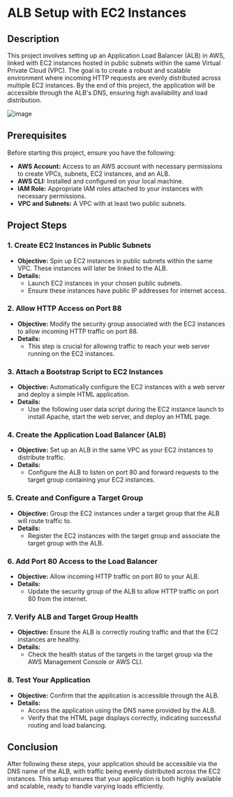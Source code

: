 # ALB Setup with EC2 Instances

## Description

This project involves setting up an Application Load Balancer (ALB) in AWS, linked with EC2 instances hosted in public subnets within the same Virtual Private Cloud (VPC). The goal is to create a robust and scalable environment where incoming HTTP requests are evenly distributed across multiple EC2 instances. By the end of this project, the application will be accessible through the ALB's DNS, ensuring high availability and load distribution.

![image](https://github.com/user-attachments/assets/5eab8600-779b-49ee-a1e0-f971ecaa49d2)


## Prerequisites

Before starting this project, ensure you have the following:

- **AWS Account:** Access to an AWS account with necessary permissions to create VPCs, subnets, EC2 instances, and an ALB.
- **AWS CLI:** Installed and configured on your local machine.
- **IAM Role:** Appropriate IAM roles attached to your instances with necessary permissions.
- **VPC and Subnets:** A VPC with at least two public subnets.

## Project Steps

### 1. Create EC2 Instances in Public Subnets

- **Objective:** Spin up EC2 instances in public subnets within the same VPC. These instances will later be linked to the ALB.
- **Details:** 
    - Launch EC2 instances in your chosen public subnets.
    - Ensure these instances have public IP addresses for internet access.
  
### 2. Allow HTTP Access on Port 88

- **Objective:** Modify the security group associated with the EC2 instances to allow incoming HTTP traffic on port 88.
- **Details:** 
    - This step is crucial for allowing traffic to reach your web server running on the EC2 instances.

### 3. Attach a Bootstrap Script to EC2 Instances

- **Objective:** Automatically configure the EC2 instances with a web server and deploy a simple HTML application.
- **Details:** 
    - Use the following user data script during the EC2 instance launch to install Apache, start the web server, and deploy an HTML page.

### 4. Create the Application Load Balancer (ALB)

- **Objective:** Set up an ALB in the same VPC as your EC2 instances to distribute traffic.
- **Details:** 
    - Configure the ALB to listen on port 80 and forward requests to the target group containing your EC2 instances.

### 5. Create and Configure a Target Group

- **Objective:** Group the EC2 instances under a target group that the ALB will route traffic to.
- **Details:** 
    - Register the EC2 instances with the target group and associate the target group with the ALB.

### 6. Add Port 80 Access to the Load Balancer

- **Objective:** Allow incoming HTTP traffic on port 80 to your ALB.
- **Details:** 
    - Update the security group of the ALB to allow HTTP traffic on port 80 from the internet.

### 7. Verify ALB and Target Group Health

- **Objective:** Ensure the ALB is correctly routing traffic and that the EC2 instances are healthy.
- **Details:** 
    - Check the health status of the targets in the target group via the AWS Management Console or AWS CLI.

### 8. Test Your Application

- **Objective:** Confirm that the application is accessible through the ALB.
- **Details:** 
    - Access the application using the DNS name provided by the ALB.
    - Verify that the HTML page displays correctly, indicating successful routing and load balancing.

## Conclusion

After following these steps, your application should be accessible via the DNS name of the ALB, with traffic being evenly distributed across the EC2 instances. This setup ensures that your application is both highly available and scalable, ready to handle varying loads efficiently.
